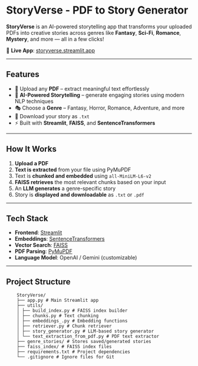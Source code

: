 # StoryVerse - PDF to Story Generator

**StoryVerse** is an AI-powered storytelling app that transforms your uploaded PDFs into creative stories across genres like **Fantasy**, **Sci-Fi**, **Romance**, **Mystery**, and more — all in a few clicks!

🔗 **Live App**: [storyverse.streamlit.app](https://storyverse-nmj2hdhk4uttudtxfidayg.streamlit.app/)

---

##  Features

- 📄 Upload any **PDF** – extract meaningful text effortlessly  
- 🧠 **AI-Powered Storytelling** – generate engaging stories using modern NLP techniques  
- 🎭 Choose a **Genre** – Fantasy, Horror, Romance, Adventure, and more  
- 💾 Download your story as `.txt` 
- ⚡ Built with **Streamlit**, **FAISS**, and **SentenceTransformers**

---

## How It Works

1. **Upload a PDF**  
2. **Text is extracted** from your file using PyMuPDF  
3. Text is **chunked and embedded** using `all-MiniLM-L6-v2`  
4. **FAISS retrieves** the most relevant chunks based on your input  
5. An **LLM generates** a genre-specific story  
6. Story is **displayed and downloadable** as `.txt` or `.pdf`

---

## Tech Stack

- **Frontend**: [Streamlit](https://streamlit.io/)  
- **Embeddings**: [SentenceTransformers](https://www.sbert.net/)  
- **Vector Search**: [FAISS](https://github.com/facebookresearch/faiss)  
- **PDF Parsing**: [PyMuPDF](https://pymupdf.readthedocs.io/)  
- **Language Model**: OpenAI / Gemini (customizable)

---

##  Project Structure

        StoryVerse/
        ├── app.py # Main Streamlit app
        ├── utils/
        │ ├── build_index.py # FAISS index builder
        │ ├── chunks.py # Text chunking
        │ ├── embeddings_.py # Embedding functions
        │ ├── retriever.py # Chunk retriever
        │ ├── story_generator.py # LLM-based story generator
        │ └── text_extraction_from_pdf.py # PDF text extractor
        ├── genre_stories/ # Stores saved/generated stories
        ├── faiss_index/ # FAISS index files
        ├── requirements.txt # Project dependencies
        └── .gitignore # Ignore files for Git